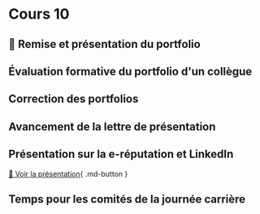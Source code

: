 # Cours 10
## 🚨 Remise et présentation du portfolio 

## Évaluation formative du portfolio d'un collègue

## Correction des portfolios

## Avancement de la lettre de présentation

## Présentation sur la e-réputation et LinkedIn
[📁 Voir la présentation](https://cmontmorency365-my.sharepoint.com/:b:/g/personal/lora_boisvert_cmontmorency_qc_ca/EeS2-7HVvn9BqSLWfVwYppMB3QpEyqy8QjRpO_JziEaVnA?e=Afu0wC){ .md-button }  


## Temps pour les comités de la journée carrière

